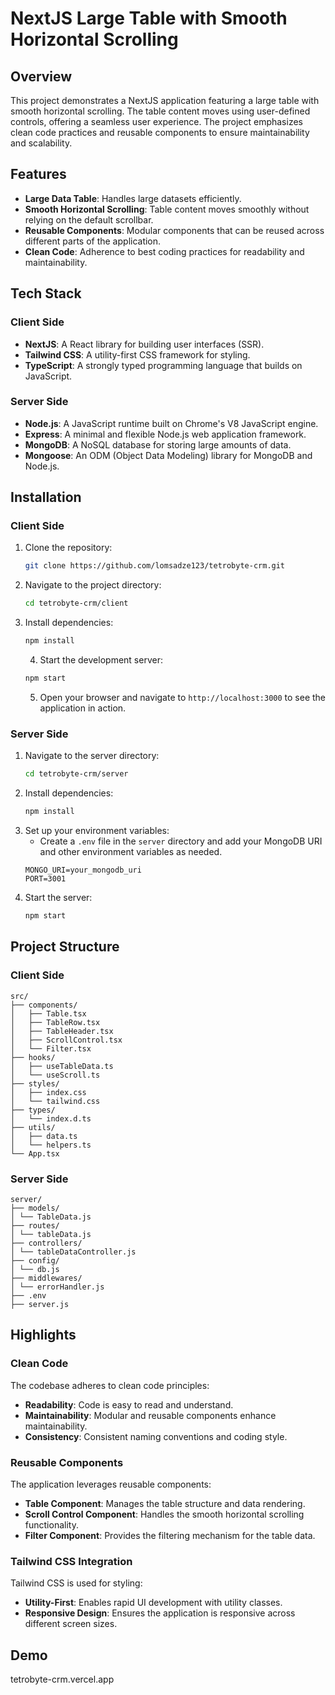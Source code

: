 # NextJS Large Table with Smooth Horizontal Scrolling

## Overview

This project demonstrates a NextJS application featuring a large table with smooth horizontal scrolling. The table content moves using user-defined controls, offering a seamless user experience. The project emphasizes clean code practices and reusable components to ensure maintainability and scalability.

## Features

- **Large Data Table**: Handles large datasets efficiently.
- **Smooth Horizontal Scrolling**: Table content moves smoothly without relying on the default scrollbar.
- **Reusable Components**: Modular components that can be reused across different parts of the application.
- **Clean Code**: Adherence to best coding practices for readability and maintainability.

## Tech Stack

### Client Side

- **NextJS**: A React library for building user interfaces (SSR).
- **Tailwind CSS**: A utility-first CSS framework for styling.
- **TypeScript**: A strongly typed programming language that builds on JavaScript.

### Server Side

- **Node.js**: A JavaScript runtime built on Chrome's V8 JavaScript engine.
- **Express**: A minimal and flexible Node.js web application framework.
- **MongoDB**: A NoSQL database for storing large amounts of data.
- **Mongoose**: An ODM (Object Data Modeling) library for MongoDB and Node.js.

## Installation

### Client Side

1. Clone the repository:
   ```sh
   git clone https://github.com/lomsadze123/tetrobyte-crm.git
   ```
2. Navigate to the project directory:
   ```sh
   cd tetrobyte-crm/client
   ```
3. Install dependencies:

   ```sh
   npm install
   ```

   4. Start the development server:

   ```sh
   npm start
   ```

   5. Open your browser and navigate to `http://localhost:3000` to see the application in action.

### Server Side

1. Navigate to the server directory:
   ```sh
   cd tetrobyte-crm/server
   ```
2. Install dependencies:
   ```sh
   npm install
   ```
3. Set up your environment variables:
   - Create a `.env` file in the `server` directory and add your MongoDB URI and other environment variables as needed.
   ```plaintext
   MONGO_URI=your_mongodb_uri
   PORT=3001
   ```
4. Start the server:
   ```sh
   npm start
   ```

## Project Structure

### Client Side

```plaintext
src/
├── components/
│   ├── Table.tsx
│   ├── TableRow.tsx
│   ├── TableHeader.tsx
│   ├── ScrollControl.tsx
│   └── Filter.tsx
├── hooks/
│   ├── useTableData.ts
│   └── useScroll.ts
├── styles/
│   ├── index.css
│   └── tailwind.css
├── types/
│   └── index.d.ts
├── utils/
│   ├── data.ts
│   └── helpers.ts
└── App.tsx
```

### Server Side

```plaintext
server/
├── models/
│ └── TableData.js
├── routes/
│ └── tableData.js
├── controllers/
│ └── tableDataController.js
├── config/
│ └── db.js
├── middlewares/
│ └── errorHandler.js
├── .env
├── server.js
```

## Highlights

### Clean Code

The codebase adheres to clean code principles:

- **Readability**: Code is easy to read and understand.
- **Maintainability**: Modular and reusable components enhance maintainability.
- **Consistency**: Consistent naming conventions and coding style.

### Reusable Components

The application leverages reusable components:

- **Table Component**: Manages the table structure and data rendering.
- **Scroll Control Component**: Handles the smooth horizontal scrolling functionality.
- **Filter Component**: Provides the filtering mechanism for the table data.

### Tailwind CSS Integration

Tailwind CSS is used for styling:

- **Utility-First**: Enables rapid UI development with utility classes.
- **Responsive Design**: Ensures the application is responsive across different screen sizes.

## Demo

tetrobyte-crm.vercel.app
